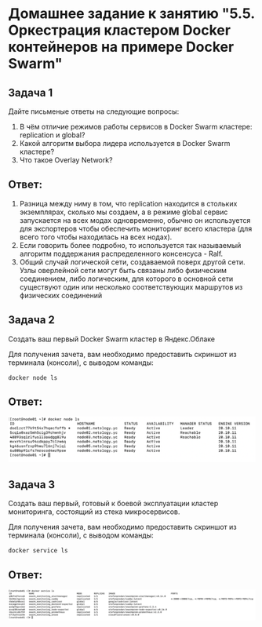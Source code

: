 # Домашнее задание к занятию "5.5. Оркестрация кластером Docker контейнеров на примере Docker Swarm"

## Задача 1

Дайте письменые ответы на следующие вопросы:

1) В чём отличие режимов работы сервисов в Docker Swarm кластере: replication и global?
2) Какой алгоритм выбора лидера используется в Docker Swarm кластере?
3) Что такое Overlay Network?

## Ответ:

1) Разница между ниму в том, что replication находится в стольких экземплярах, сколько мы создаем, а в режиме global сервис запускается на всех модах одновременно, обычно он используется для экспортеров чтобы обеспечить мониторинг всего кластера (для всего того чтобы находилась на всех нодах).
2) Если говорить более подробно, то используется так называемый алгоритм поддержания распределенного консенсуса - Ralf.
3) Общий случай логической сети, создаваемой поверх другой сети. Узлы оверлейной сети могут быть связаны либо физическим соединением, либо логическим, для которого в основной сети существуют один или несколько соответствующих маршрутов из физических соединений

## Задача 2

Создать ваш первый Docker Swarm кластер в Яндекс.Облаке

Для получения зачета, вам необходимо предоставить скриншот из терминала (консоли), с выводом команды:
```
docker node ls
```

## Ответ:

<img src="./img/01.png" alt="">

## Задача 3

Создать ваш первый, готовый к боевой эксплуатации кластер мониторинга, состоящий из стека микросервисов.

Для получения зачета, вам необходимо предоставить скриншот из терминала (консоли), с выводом команды:
```
docker service ls
```

## Ответ:

<img src="./img/02.png" alt="">

